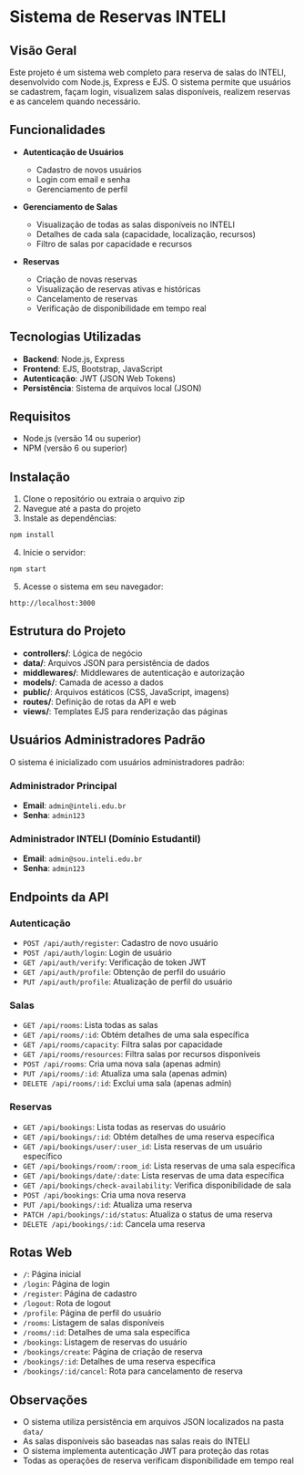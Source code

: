 # Sistema de Reservas INTELI

## Visão Geral

Este projeto é um sistema web completo para reserva de salas do INTELI, desenvolvido com Node.js, Express e EJS. O sistema permite que usuários se cadastrem, façam login, visualizem salas disponíveis, realizem reservas e as cancelem quando necessário.

## Funcionalidades

- **Autenticação de Usuários**
  - Cadastro de novos usuários
  - Login com email e senha
  - Gerenciamento de perfil

- **Gerenciamento de Salas**
  - Visualização de todas as salas disponíveis no INTELI
  - Detalhes de cada sala (capacidade, localização, recursos)
  - Filtro de salas por capacidade e recursos

- **Reservas**
  - Criação de novas reservas
  - Visualização de reservas ativas e históricas
  - Cancelamento de reservas
  - Verificação de disponibilidade em tempo real

## Tecnologias Utilizadas

- **Backend**: Node.js, Express
- **Frontend**: EJS, Bootstrap, JavaScript
- **Autenticação**: JWT (JSON Web Tokens)
- **Persistência**: Sistema de arquivos local (JSON)

## Requisitos

- Node.js (versão 14 ou superior)
- NPM (versão 6 ou superior)

## Instalação

1. Clone o repositório ou extraia o arquivo zip
2. Navegue até a pasta do projeto
3. Instale as dependências:

```bash
npm install
```

4. Inicie o servidor:

```bash
npm start
```

5. Acesse o sistema em seu navegador:

```
http://localhost:3000
```

## Estrutura do Projeto

- **controllers/**: Lógica de negócio
- **data/**: Arquivos JSON para persistência de dados
- **middlewares/**: Middlewares de autenticação e autorização
- **models/**: Camada de acesso a dados
- **public/**: Arquivos estáticos (CSS, JavaScript, imagens)
- **routes/**: Definição de rotas da API e web
- **views/**: Templates EJS para renderização das páginas

## Usuários Administradores Padrão

O sistema é inicializado com usuários administradores padrão:

### Administrador Principal

- **Email**: `admin@inteli.edu.br`
- **Senha**: `admin123`

### Administrador INTELI (Domínio Estudantil)

- **Email**: `admin@sou.inteli.edu.br`
- **Senha**: `admin123`

## Endpoints da API

### Autenticação
- `POST /api/auth/register`: Cadastro de novo usuário
- `POST /api/auth/login`: Login de usuário
- `GET /api/auth/verify`: Verificação de token JWT
- `GET /api/auth/profile`: Obtenção de perfil do usuário
- `PUT /api/auth/profile`: Atualização de perfil do usuário

### Salas
- `GET /api/rooms`: Lista todas as salas
- `GET /api/rooms/:id`: Obtém detalhes de uma sala específica
- `GET /api/rooms/capacity`: Filtra salas por capacidade
- `GET /api/rooms/resources`: Filtra salas por recursos disponíveis
- `POST /api/rooms`: Cria uma nova sala (apenas admin)
- `PUT /api/rooms/:id`: Atualiza uma sala (apenas admin)
- `DELETE /api/rooms/:id`: Exclui uma sala (apenas admin)

### Reservas
- `GET /api/bookings`: Lista todas as reservas do usuário
- `GET /api/bookings/:id`: Obtém detalhes de uma reserva específica
- `GET /api/bookings/user/:user_id`: Lista reservas de um usuário específico
- `GET /api/bookings/room/:room_id`: Lista reservas de uma sala específica
- `GET /api/bookings/date/:date`: Lista reservas de uma data específica
- `GET /api/bookings/check-availability`: Verifica disponibilidade de sala
- `POST /api/bookings`: Cria uma nova reserva
- `PUT /api/bookings/:id`: Atualiza uma reserva
- `PATCH /api/bookings/:id/status`: Atualiza o status de uma reserva
- `DELETE /api/bookings/:id`: Cancela uma reserva

## Rotas Web

- `/`: Página inicial
- `/login`: Página de login
- `/register`: Página de cadastro
- `/logout`: Rota de logout
- `/profile`: Página de perfil do usuário
- `/rooms`: Listagem de salas disponíveis
- `/rooms/:id`: Detalhes de uma sala específica
- `/bookings`: Listagem de reservas do usuário
- `/bookings/create`: Página de criação de reserva
- `/bookings/:id`: Detalhes de uma reserva específica
- `/bookings/:id/cancel`: Rota para cancelamento de reserva

## Observações

- O sistema utiliza persistência em arquivos JSON localizados na pasta `data/`
- As salas disponíveis são baseadas nas salas reais do INTELI
- O sistema implementa autenticação JWT para proteção das rotas
- Todas as operações de reserva verificam disponibilidade em tempo real